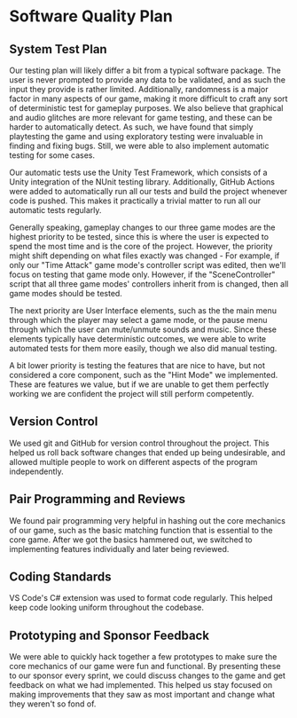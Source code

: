# Software Quality Plan

## System Test Plan

Our testing plan will likely differ a bit from a typical software package. The user is never prompted to provide any data to be validated, and as such the input they provide is rather limited. Additionally, randomness is a major factor in many aspects of our game, making it more difficult to craft any sort of deterministic test for gameplay purposes. We also believe that graphical and audio glitches are more relevant for game testing, and these can be harder to automatically detect. As such, we have found that simply playtesting the game and using exploratory testing were invaluable in finding and fixing bugs. Still, we were able to also implement automatic testing for some cases.

Our automatic tests use the Unity Test Framework, which consists of a Unity integration of the NUnit testing library. Additionally, GitHub Actions were added to automatically run all our tests and build the project whenever code is pushed. This makes it practically a trivial matter to run all our automatic tests regularly.

Generally speaking, gameplay changes to our three game modes are the highest priority to be tested, since this is where the user is expected to spend the most time and is the core of the project. However, the priority might shift depending on what files exactly was changed - For example, if only our "Time Attack" game mode's controller script was edited, then we'll focus on testing that game mode only. However, if the "SceneController" script that all three game modes' controllers inherit from is changed, then all game modes should be tested.

The next priority are User Interface elements, such as the the main menu through which the player may select a game mode, or the pause menu through which the user can mute/unmute sounds and music. Since these elements typically have deterministic outcomes, we were able to write automated tests for them more easily, though we also did manual testing.

A bit lower priority is testing the features that are nice to have, but not considered a core component, such as the "Hint Mode" we implemented. These are features we value, but if we are unable to get them perfectly working we are confident the project will still perform competently.

## Version Control

We used git and GitHub for version control throughout the project. This helped us roll back software changes that ended up being undesirable, and allowed multiple people to work on different aspects of the program independently.

## Pair Programming and Reviews

We found pair programming very helpful in hashing out the core mechanics of our game, such as the basic matching function that is essential to the core game. After we got the basics hammered out, we switched to implementing features individually and later being reviewed. 

## Coding Standards

VS Code's C# extension was used to format code regularly. This helped keep code looking uniform throughout the codebase.

## Prototyping and Sponsor Feedback

We were able to quickly hack together a few prototypes to make sure the core mechanics of our game were fun and functional. By presenting these to our sponsor every sprint, we could discuss changes to the game and get feedback on what we had implemented. This helped us stay focused on making improvements that they saw as most important and change what they weren't so fond of.